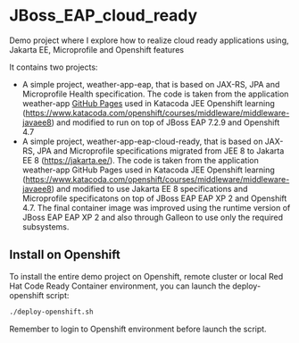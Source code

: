 # JBoss_EAP_cloud_ready

Demo project where I explore how to realize cloud ready applications using, Jakarta EE, Microprofile and Openshift features

It contains two projects:

- A simple project, weather-app-eap, that is based on JAX-RS, JPA and Microprofile Health specification. The code is taken from the application weather-app [GitHub Pages](https://github.com/tqvarnst/weather-app) used in Katacoda JEE Openshift learning (<https://www.katacoda.com/openshift/courses/middleware/middleware-javaee8>) and modified to run on top of JBoss EAP 7.2.9 and Openshift 4.7
- A simple project, weather-app-eap-cloud-ready, that is based on JAX-RS, JPA and Microprofile specifications migrated from JEE 8 to Jakarta EE 8 (<https://jakarta.ee/>). The code is taken from the application weather-app GitHub Pages used in Katacoda JEE Openshift learning (<https://www.katacoda.com/openshift/courses/middleware/middleware-javaee8>) and modified to use Jakarta EE 8 specifications and Microprofile specificatons on top of JBoss EAP EAP XP 2 and Openshift 4.7. The final container image was improved using the runtime version of JBoss EAP EAP XP 2 and also through Galleon to use only the required subsystems.

## Install on Openshift

To install the entire demo project on Openshift, remote cluster or local Red Hat Code Ready Container environment, you can launch the deploy-openshift script:

```sh
./deploy-openshift.sh
```

Remember to login to Openshift environment before launch the script.
